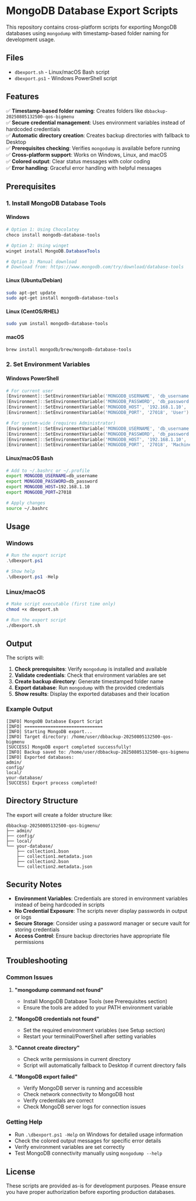 # MongoDB Database Export Scripts

This repository contains cross-platform scripts for exporting MongoDB databases using `mongodump` with timestamp-based folder naming for development usage.

## Files

- `dbexport.sh` - Linux/macOS Bash script
- `dbexport.ps1` - Windows PowerShell script

## Features

✅ **Timestamp-based folder naming**: Creates folders like `dbbackup-20250805132500-qos-bigmenu`  
✅ **Secure credential management**: Uses environment variables instead of hardcoded credentials  
✅ **Automatic directory creation**: Creates backup directories with fallback to Desktop  
✅ **Prerequisites checking**: Verifies `mongodump` is available before running  
✅ **Cross-platform support**: Works on Windows, Linux, and macOS  
✅ **Colored output**: Clear status messages with color coding  
✅ **Error handling**: Graceful error handling with helpful messages  

## Prerequisites

### 1. Install MongoDB Database Tools

#### Windows
```powershell
# Option 1: Using Chocolatey
choco install mongodb-database-tools

# Option 2: Using winget
winget install MongoDB.DatabaseTools

# Option 3: Manual download
# Download from: https://www.mongodb.com/try/download/database-tools
```

#### Linux (Ubuntu/Debian)
```bash
sudo apt-get update
sudo apt-get install mongodb-database-tools
```

#### Linux (CentOS/RHEL)
```bash
sudo yum install mongodb-database-tools
```

#### macOS
```bash
brew install mongodb/brew/mongodb-database-tools
```

### 2. Set Environment Variables

#### Windows PowerShell
```powershell
# For current user
[Environment]::SetEnvironmentVariable('MONGODB_USERNAME', 'db_username', 'User')
[Environment]::SetEnvironmentVariable('MONGODB_PASSWORD', 'db_password', 'User')
[Environment]::SetEnvironmentVariable('MONGODB_HOST', '192.168.1.10', 'User')
[Environment]::SetEnvironmentVariable('MONGODB_PORT', '27018', 'User')

# For system-wide (requires Administrator)
[Environment]::SetEnvironmentVariable('MONGODB_USERNAME', 'db_username', 'Machine')
[Environment]::SetEnvironmentVariable('MONGODB_PASSWORD', 'db_password', 'Machine')
[Environment]::SetEnvironmentVariable('MONGODB_HOST', '192.168.1.10', 'Machine')
[Environment]::SetEnvironmentVariable('MONGODB_PORT', '27018', 'Machine')
```

#### Linux/macOS Bash
```bash
# Add to ~/.bashrc or ~/.profile
export MONGODB_USERNAME=db_username
export MONGODB_PASSWORD=db_password
export MONGODB_HOST=192.168.1.10
export MONGODB_PORT=27018

# Apply changes
source ~/.bashrc
```

## Usage

### Windows
```powershell
# Run the export script
.\dbexport.ps1

# Show help
.\dbexport.ps1 -Help
```

### Linux/macOS
```bash
# Make script executable (first time only)
chmod +x dbexport.sh

# Run the export script
./dbexport.sh
```

## Output

The scripts will:

1. **Check prerequisites**: Verify `mongodump` is installed and available
2. **Validate credentials**: Check that environment variables are set
3. **Create backup directory**: Generate timestamped folder name
4. **Export database**: Run `mongodump` with the provided credentials
5. **Show results**: Display the exported databases and their location

### Example Output
```
[INFO] MongoDB Database Export Script
[INFO] ==============================
[INFO] Starting MongoDB export...
[INFO] Target directory: /home/user/dbbackup-20250805132500-qos-bigmenu
[SUCCESS] MongoDB export completed successfully!
[INFO] Backup saved to: /home/user/dbbackup-20250805132500-qos-bigmenu
[INFO] Exported databases:
admin/
config/
local/
your-database/
[SUCCESS] Export process completed!
```

## Directory Structure

The export will create a folder structure like:
```
dbbackup-20250805132500-qos-bigmenu/
├── admin/
├── config/
├── local/
└── your-database/
    ├── collection1.bson
    ├── collection1.metadata.json
    ├── collection2.bson
    └── collection2.metadata.json
```

## Security Notes

- **Environment Variables**: Credentials are stored in environment variables instead of being hardcoded in scripts
- **No Credential Exposure**: The scripts never display passwords in output or logs
- **Secure Storage**: Consider using a password manager or secure vault for storing credentials
- **Access Control**: Ensure backup directories have appropriate file permissions

## Troubleshooting

### Common Issues

1. **"mongodump command not found"**
   - Install MongoDB Database Tools (see Prerequisites section)
   - Ensure the tools are added to your PATH environment variable

2. **"MongoDB credentials not found"**
   - Set the required environment variables (see Setup section)
   - Restart your terminal/PowerShell after setting variables

3. **"Cannot create directory"**
   - Check write permissions in current directory
   - Script will automatically fallback to Desktop if current directory fails

4. **"MongoDB export failed"**
   - Verify MongoDB server is running and accessible
   - Check network connectivity to MongoDB host
   - Verify credentials are correct
   - Check MongoDB server logs for connection issues

### Getting Help

- Run `.\dbexport.ps1 -Help` on Windows for detailed usage information
- Check the colored output messages for specific error details
- Verify environment variables are set correctly
- Test MongoDB connectivity manually using `mongodump --help`

## License

These scripts are provided as-is for development purposes. Please ensure you have proper authorization before exporting production databases.
